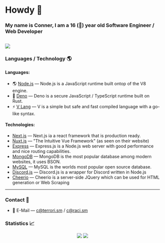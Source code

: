 # Howdy 👋
### My name is Conner, I am a 16 (🎉) year old Software Engineer / Web Developer
![](https://komarev.com/ghpvc/?username=connuh&color=blueviolet)
---
### Languages / Technology 🌎
#### Languages:
- 🌎 [Node.js](https://nodejs.org) — Node.js is a JavaScript runtime built ontop of the V8 engine.
- 🦕 [Deno](https://deno.land) — Deno is a secure JavaScript / TypeScript runtime built on Rust.
- ⚡ [V Lang](https://vlang.io) — V is a simple but safe and fast compiled language with a go-like syntax.
#### Technologies: 
- [Next.js](https://nextjs.org) — Next.js ia a react framework that is production ready.
- [Nuxt.js](https://nuxtjs.org) — "The Intuitive Vue Framework" (as seen on their website)
- [Express](https://expressjs.com) — Express.js is a Node.js web server with good performance and nice routing capabilities.
- [MongoDB](https://www.mongodb.com) — MongoDB is the most popular database among modern websites, it uses BSON.
- [MySQL](https://www.mysql.com) — MySQL is the worlds most popular open source database.
- [Discord.js](https://discord.js.org) — Discord.js is a wrapper for Discord written in Node.js
- [Cheerio](https://github.com/cheeriojs/cheerio) — Cheerio is a server-side JQuery which can be used for HTML generation or Web Scraping
---
### Contact 📧
- 📧 E-Mail — c@terrori.sm / c@raci.sm
### Statistics 📈
<p align="center">
  <img src ="https://github-readme-stats.vercel.app/api?username=connuh&show_icons=true&count_private=true&theme=default&hide_border=true&hide=issues,contribs&include_all_commits=true">
  <img src ="https://github-readme-stats.vercel.app/api/top-langs/?username=connuh&layout=compact&hide_border=true&langs_count=10">
</p>
